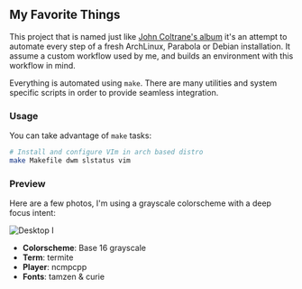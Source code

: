 ## My Favorite Things

This project that is named just like [John Coltrane's album](https://en.wikipedia.org/wiki/My_Favorite_Things_(album)) it's an attempt to automate every step of a fresh ArchLinux, Parabola or Debian installation. It assume a custom workflow used by me, and builds an environment with this workflow in mind.

Everything is automated using `make`. There are many utilities and system specific scripts in order to provide seamless integration.

### Usage

You can take advantage of `make` tasks:

```sh
# Install and configure VIm in arch based distro
make Makefile dwm slstatus vim
```

### Preview

Here are a few photos, I'm using a grayscale colorscheme with a deep focus intent:

![Desktop I](https://user-images.githubusercontent.com/379894/45260641-03e2f400-b3c3-11e8-9811-040c1e0b3c32.png)

- **Colorscheme**: Base 16 grayscale
- **Term**: termite
- **Player**: ncmpcpp
- **Fonts**: tamzen & curie
